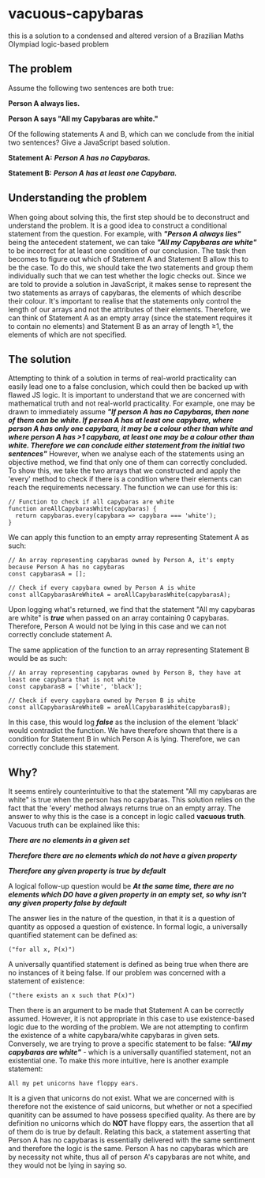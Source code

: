 # vacuous-capybaras

this is a solution to a condensed and altered version of a Brazilian Maths Olympiad logic-based problem

## The problem
Assume the following two sentences are both true:

**Person A always lies.**

**Person A says "All my Capybaras are white."**

Of the following statements A and B, which can we conclude from the initial two sentences? Give a JavaScript based solution.

 <b>Statement A:</b> 
  ***Person A has no Capybaras.***
  
 <b>Statement B:</b>
  ***Person A has at least one Capybara.***
  
## Understanding the problem 
When going about solving this, the first step should be to deconstruct and understand the problem. It is a good idea to construct a conditional statement from the question. For example, with ***"Person A always lies"*** being the antecedent statement, we can take ***"All my Capybaras are white"*** to be incorrect for at least one condition of our conclusion. The task then becomes to figure out which of Statement A and Statement B allow this to be the case. To do this, we should take the two statements and group them individually such that we can test whether the logic checks out. Since we are told to provide a solution in JavaScript, it makes sense to represent the two statements as arrays of capybaras, the elements of which describe their colour. It's important to realise that the statements only control the length of our arrays and not the attributes of their elements.
Therefore, we can think of Statement A as an empty array (since the statement requires it to contain no elements) and Statement B as an array of length ≥1, the elements of which are not specified.

## The solution
Attempting to think of a solution in terms of real-world practicality can easily lead one to a false conclusion, which could then be backed up with flawed JS logic. It is important to understand that we are concerned with mathematical truth and not real-world practicality. For example, one may be drawn to immediately assume ***"If person A has no Capybaras, then none of them can be white. If person A has at least one capybara, where person A has only one capybara, it may be a colour other than white and where person A has >1 capybara, at least one may be a colour other than white. Therefore we can conclude either statement from the initial two sentences"*** However, when we analyse each of the statements using an objective method, we find that only one of them can correctly concluded. To show this, we take the two arrays that we constructed and apply the 'every' method to check if there is a condition where their elements can reach the requirements necessary. The function we can use for this is:

```
// Function to check if all capybaras are white
function areAllCapybarasWhite(capybaras) {
  return capybaras.every(capybara => capybara === 'white');
}
```

We can apply this function to an empty array representing Statement A as such: 

```
// An array representing capybaras owned by Person A, it's empty because Person A has no capybaras
const capybarasA = [];

// Check if every capybara owned by Person A is white
const allCapybarasAreWhiteA = areAllCapybarasWhite(capybarasA);
```

Upon logging what's returned, we find that the statement "All my capybaras are white" is ***true*** when passed on an array containing 0 capybaras. Therefore, Person A would not be lying in this case and we can not correctly conclude statement A. 

The same application of the function to an array representing Statement B would be as such:

```
// An array representing capybaras owned by Person B, they have at least one capybara that is not white
const capybarasB = ['white', 'black'];

// Check if every capybara owned by Person B is white
const allCapybarasAreWhiteB = areAllCapybarasWhite(capybarasB);
```

In this case, this would log ***false*** as the inclusion of the element 'black' would contradict the function. We have therefore shown that there is a condition for Statement B in which Person A is lying. Therefore, we can correctly conclude this statement.

## Why?

It seems entirely counterintuitive to that the statement "All my capybaras are white" is true when the person has no capybaras. This solution relies on the fact that the 'every' method always returns true on an empty array. The answer to why this is the case is a concept in logic called **vacuous truth**. Vacuous truth can be explained like this: 


***There are no elements in a given set***

 ***Therefore there are no elements which do not have a given property***
 
  ***Therefore any given property is true by default***
  
  A logical follow-up question would be ***At the same time, there are no elements which DO have a given property in an empty set, so why isn't any given property false by default***
  
  The answer lies in the nature of the question, in that it is a question of quantity as opposed a question of existence. In formal logic, a universally quantified statement can be defined as: 

`("for all x, P(x)")`

A universally quantified statement is defined as being true when there are no instances of it being false. 
If our problem was concerned with a statement of existence: 

`("there exists an x such that P(x)")`

Then there is an argument to be made that Statement A can be correctly assumed. However, it is not appropriate in this case to use existence-based logic due to the wording of the problem. We are not attempting to confirm the existence of a white capybara/white capybaras in given sets. Conversely, we are trying to prove a specific statement to be false: ***"All my capybaras are white"*** - which is a universally quantified statement, not an existential one. To make this more intuitive, here is another example statement: 

`All my pet unicorns have floppy ears.`

It is a given that unicorns do not exist. What we are concerned with is therefore not the existence of said unicorns, but whether or not a specified quanitity can be assumed to have possess specified quality. As there are by definition no unicorns which do **NOT** have floppy ears, the assertion that all of them do is true by default. Relating this back, a statement asserting that Person A has no capybaras is essentially delivered with the same sentiment and therefore the logic is the same. Person A has no capybaras which are by necessity not white, thus all of person A's capybaras are not white, and they would not be lying in saying so.
